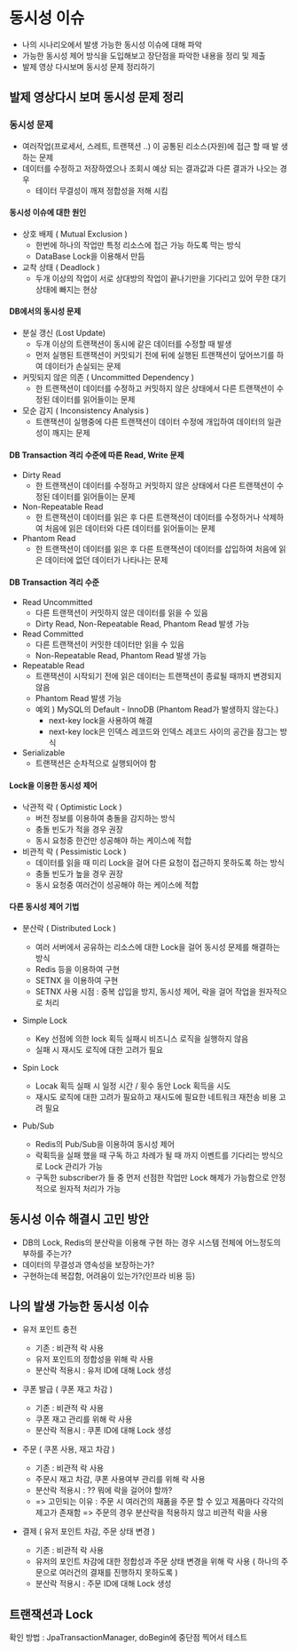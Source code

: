# 동시성 이슈

- 나의 시나리오에서 발생 가능한 동시성 이슈에 대해 파악
- 가능한 동시성 제어 방식을 도입해보고 장단점을 파악한 내용을 정리 및 제출
- 발제 영상 다시보며 동시성 문제 정리하기

## 발제 영상다시 보며 동시성 문제 정리

### 동시성 문제

- 여러작업(프로세서, 스레트, 트랜잭션 ..) 이 공통된 리소스(자원)에 접근 할 때 발 생하는 문제
- 데이터를 수정하고 저장하였으나 조회시 예상 되는 결과값과 다른 결과가 나오는 경우
    - 테이터 무결성이 깨져 정합성을 저해 시킴

#### 동시성 이슈에 대한 원인

- 상호 배제 ( Mutual Exclusion )
    - 한번에 하나의 작업만 특정 리소스에 접근 가능 하도록 막는 방식
    - DataBase Lock을 이용해서 만듬
- 교착 상태 ( Deadlock )
    - 두개 이상의 작업이 서로 상대방의 작업이 끝나기만을 기다리고 있어 무한 대기 상태에 빠지는 현상

#### DB에서의 동시성 문제

- 분실 갱신 (Lost Update)
    - 두개 이상의 트랜잭션이 동시에 같은 데이터를 수정할 때 발생
    - 먼저 실행된 트랜잭션이 커밋되기 전에 뒤에 실행된 트랜잭션이 덮어쓰기를 하여 데이터가 손실되는 문제
- 커밋되지 않은 의존 ( Uncommitted Dependency )
    - 한 트랜잭션이 데이터를 수정하고 커밋하지 않은 상태에서 다른 트랜잭션이 수정된 데이터를 읽어들이는 문제
- 모순 감지 ( Inconsistency Analysis )
    - 트랜잭션이 실행중에 다른 트랜잭션이 데이터 수정에 개입하여 데이터의 일관성이 깨지는 문제

#### DB Transaction 격리 수준에 따른 Read, Write 문제

- Dirty Read
    - 한 트랜잭션이 데이터를 수정하고 커밋하지 않은 상태에서 다른 트랜잭션이 수정된 데이터를 읽어들이는 문제
- Non-Repeatable Read
    - 한 트랜잭션이 데이터를 읽은 후 다른 트랜잭션이 데이터를 수정하거나 삭제하여 처음에 읽은 데이터와 다른 데이터를 읽어들이는 문제
- Phantom Read
    - 한 트랜잭션이 데이터를 읽은 후 다른 트랜잭션이 데이터를 삽입하여 처음에 읽은 데이터에 없던 데이터가 나타나는 문제

#### DB Transaction 격리 수준

- Read Uncommitted
    - 다른 트랜잭션이 커밋하지 않은 데이터를 읽을 수 있음
    - Dirty Read, Non-Repeatable Read, Phantom Read 발생 가능
- Read Committed
    - 다른 트랜잭션이 커밋한 데이터만 읽을 수 있음
    - Non-Repeatable Read, Phantom Read 발생 가능
- Repeatable Read
    - 트랜잭션이 시작되기 전에 읽은 데이터는 트랜잭션이 종료될 때까지 변경되지 않음
    - Phantom Read 발생 가능
    - 예외 ) MySQL의 Default - InnoDB (Phantom Read가 발생하지 않는다.)
        - next-key lock을 사용하여 해결
        - next-key lock은 인덱스 레코드와 인덱스 레코드 사이의 공간을 잠그는 방식
- Serializable
    - 트랜잭션은 순차적으로 실행되어야 함

#### Lock을 이용한 동시성 제어

- 낙관적 락 ( Optimistic Lock )
    - 버전 정보를 이용하여 충돌을 감지하는 방식
    - 충돌 빈도가 적을 경우 권장
    - 동시 요청중 한건만 성공해야 하는 케이스에 적합
- 비관적 락 ( Pessimistic Lock )
    - 데이터를 읽을 때 미리 Lock을 걸어 다른 요청이 접근하지 못하도록 하는 방식
    - 충돌 빈도가 높을 경우 권장
    - 동시 요청중 여러건이 성공해야 하는 케이스에 적합

#### 다른 동시성 제어 기법

- 분산락 ( Distributed Lock )
    - 여러 서버에서 공유하는 리소스에 대한 Lock을 걸어 동시성 문제를 해결하는 방식
    - Redis 등을 이용하여 구현
    - SETNX 을 이용하여 구현
    - SETNX 사용 시점 : 중복 삽입을 방지, 동시성 제어, 락을 걸어 작업을 원자적으로 처리

- Simple Lock
    - Key 선점에 의한 lock 획득 실패시 비즈니스 로직을 실행하지 않음
    - 실패 시 재시도 로직에 대한 고려가 필요

- Spin Lock
    - Locak 획득 실패 시 일정 시간 / 횟수 동안 Lock 획득을 시도
    - 재시도 로직에 대한 고려가 필요하고 재시도에 필요한 네트워크 재전송 비용 고려 필요

- Pub/Sub
    - Redis의 Pub/Sub을 이용하여 동시성 제어
    - 락획득을 실패 했을 때 구독 하고 차례가 될 때 까지 이벤트를 기다리는 방식으로 Lock 관리가 가능
    - 구독한 subscriber가 들 중 먼저 선점한 작업만 Lock 해제가 가능함으로 안정적으로 원자적 처리가 가능

## 동시성 이슈 해결시 고민 방안

- DB의 Lock, Redis의 분산락을 이용해 구현 하는 경우 시스템 전체에 어느정도의 부하를 주는가?
- 데이터의 무결성과 영속성을 보장하는가?
- 구현하는데 복잡함, 어려움이 있는가?(인프라 비용 등)

## 나의 발생 가능한 동시성 이슈

- 유저 포인트 충전
    - 기존 : 비관적 락 사용
    - 유저 포인트의 정합성을 위해 락 사용
    - 분산락 적용시 : 유저 ID에 대해 Lock 생성

- 쿠폰 발급 ( 쿠폰 재고 차감 )
    - 기존 : 비관적 락 사용
    - 쿠폰 재고 관리를 위해 락 사용
    - 분산락 적용시 : 쿠폰 ID에 대해 Lock 생성

- 주문 ( 쿠폰 사용, 재고 차감 )
    - 기존 : 비관적 락 사용
    - 주문시 재고 차감, 쿠폰 사용여부 관리를 위해 락 사용
    - 분산락 적용시 : ?? 뭐에 락을 걸어야 할까?
    - => 고민되는 이유 : 주문 시 여러건의 재품을 주문 할 수 있고 제품마다 각각의 제고가 존재함 => 주문의 경우 분산락을 적용하지 않고 비관적 락을 사용

- 결제 ( 유저 포인트 차감, 주문 상태 변경 )
    - 기존 : 비관적 락 사용
    - 유저의 포인트 차감에 대한 정합성과 주문 상태 변경을 위해 락 사용 ( 하나의 주문으로 여러건의 결재를 진행하지 못하도록 )
    - 분산락 적용시 : 주문 ID에 대해 Lock 생성

## 트랜잭션과 Lock

확인 방법 : JpaTransactionManager, doBegin에 중단점 찍어서 테스트